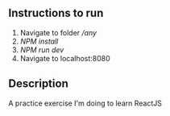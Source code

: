 ## Instructions to run
1. Navigate to folder */any*
2. *NPM install*
3. *NPM run dev*
4. Navigate to localhost:8080

## Description
A practice exercise I'm doing to learn ReactJS